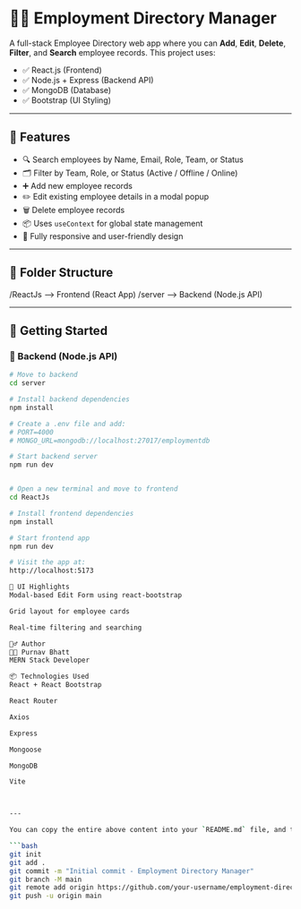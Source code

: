# 🧑‍💼 Employment Directory Manager

A full-stack Employee Directory web app where you can **Add**, **Edit**, **Delete**, **Filter**, and **Search** employee records. This project uses:

- ✅ React.js (Frontend)
- ✅ Node.js + Express (Backend API)
- ✅ MongoDB (Database)
- ✅ Bootstrap (UI Styling)

---

## 🚀 Features

- 🔍 Search employees by Name, Email, Role, Team, or Status
- 🗂️ Filter by Team, Role, or Status (Active / Offline / Online)
- ➕ Add new employee records
- ✏️ Edit existing employee details in a modal popup
- 🗑️ Delete employee records
- 📦 Uses `useContext` for global state management
- 📱 Fully responsive and user-friendly design

---

## 📁 Folder Structure

/ReactJs --> Frontend (React App)
/server --> Backend (Node.js API)


---

## 🧪 Getting Started

### 🔧 Backend (Node.js API)

```bash
# Move to backend
cd server

# Install backend dependencies
npm install

# Create a .env file and add:
# PORT=4000
# MONGO_URL=mongodb://localhost:27017/employmentdb

# Start backend server
npm run dev


# Open a new terminal and move to frontend
cd ReactJs

# Install frontend dependencies
npm install

# Start frontend app
npm run dev

# Visit the app at:
http://localhost:5173

📸 UI Highlights
Modal-based Edit Form using react-bootstrap

Grid layout for employee cards

Real-time filtering and searching

🙋‍♂️ Author
👨‍💻 Purnav Bhatt
MERN Stack Developer

📦 Technologies Used
React + React Bootstrap

React Router

Axios

Express

Mongoose

MongoDB

Vite



---

You can copy the entire above content into your `README.md` file, and then use this **one-bash command** to push to GitHub:

```bash
git init
git add .
git commit -m "Initial commit - Employment Directory Manager"
git branch -M main
git remote add origin https://github.com/your-username/employment-directory.git
git push -u origin main
